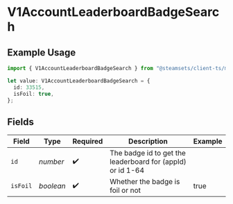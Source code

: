 # V1AccountLeaderboardBadgeSearch

## Example Usage

```typescript
import { V1AccountLeaderboardBadgeSearch } from "@steamsets/client-ts/models/components";

let value: V1AccountLeaderboardBadgeSearch = {
  id: 33515,
  isFoil: true,
};
```

## Fields

| Field                                                      | Type                                                       | Required                                                   | Description                                                | Example                                                    |
| ---------------------------------------------------------- | ---------------------------------------------------------- | ---------------------------------------------------------- | ---------------------------------------------------------- | ---------------------------------------------------------- |
| `id`                                                       | *number*                                                   | :heavy_check_mark:                                         | The badge id to get the leaderboard for (appId) or id 1-64 |                                                            |
| `isFoil`                                                   | *boolean*                                                  | :heavy_check_mark:                                         | Whether the badge is foil or not                           | true                                                       |